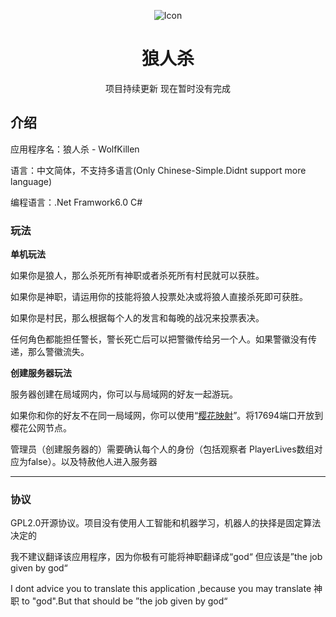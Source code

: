 <div align="center">

![Icon](https://s3.bmp.ovh/imgs/2022/03/eee754ba9e4a0cf6.png)

# 狼人杀
  
项目持续更新 现在暂时没有完成
</div>

## 介绍

应用程序名：狼人杀 - WolfKillen

语言：中文简体，不支持多语言(Only Chinese-Simple.Didnt support more language)

编程语言：.Net Framwork6.0 C#


### 玩法

**单机玩法**

如果你是狼人，那么杀死所有神职或者杀死所有村民就可以获胜。

如果你是神职，请运用你的技能将狼人投票处决或将狼人直接杀死即可获胜。

如果你是村民，那么根据每个人的发言和每晚的战况来投票表决。

任何角色都能担任警长，警长死亡后可以把警徽传给另一个人。如果警徽没有传递，那么警徽流失。

**创建服务器玩法**

服务器创建在局域网内，你可以与局域网的好友一起游玩。

如果你和你的好友不在同一局域网，你可以使用“[樱花映射](https://www.natfrp.com)”。将17694端口开放到樱花公网节点。

管理员（创建服务器的）需要确认每个人的身份（包括观察者 PlayerLives数组对应为false）。以及特赦他人进入服务器

---

### 协议

GPL2.0开源协议。项目没有使用人工智能和机器学习，机器人的抉择是固定算法决定的

我不建议翻译该应用程序，因为你极有可能将神职翻译成“god“ 但应该是”the job given by god“

I dont advice you to translate this application ,because you may translate 神职 to "god".But that should be ”the job given by god“
